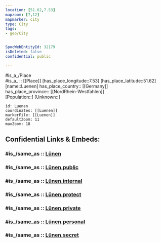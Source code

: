 ```yaml
---
location: [51.62,7.53] 
mapzoom: [7,12] 
mapmarker: city 
type: City
tags:
- geo/City


SpocWebEntityId: 32179
isDeleted: false
confidential: public

---
```

#is_a_/Place  
#is_a_ :: [[Place]] 
[has_place_longitude::7.53] 
[has_place_latitude::51.62] 
[name::Luenen] 
has_place_country:: [[Germany]]  
has_place_province:: [[NordRhein-Westfahlen]]  
[Population::] 
[Unknown::] 


```leaflet
id: Luenen
coordinates: [[Luenen]] 
markerFile: [[Luenen]] 
defaultZoom: 11 
maxZoom: 18
```


## Confidential Links & Embeds: 

### #is_/same_as :: [Lünen](/_Standards/Earth/Continent/Europe/Europe~Central/Germany/Germany~West/Nordrhein-Westfalen/counties~NW/Unna/cities~Unna/Lünen.md) 

### #is_/same_as :: [Lünen.public](/_public/Earth/Continent/Europe/Europe~Central/Germany/Germany~West/Nordrhein-Westfalen/counties~NW/Unna/cities~Unna/Lünen.public.md) 

### #is_/same_as :: [Lünen.internal](/_internal/Earth/Continent/Europe/Europe~Central/Germany/Germany~West/Nordrhein-Westfalen/counties~NW/Unna/cities~Unna/Lünen.internal.md) 

### #is_/same_as :: [Lünen.protect](/_protect/Earth/Continent/Europe/Europe~Central/Germany/Germany~West/Nordrhein-Westfalen/counties~NW/Unna/cities~Unna/Lünen.protect.md) 

### #is_/same_as :: [Lünen.private](/_private/Earth/Continent/Europe/Europe~Central/Germany/Germany~West/Nordrhein-Westfalen/counties~NW/Unna/cities~Unna/Lünen.private.md) 

### #is_/same_as :: [Lünen.personal](/_personal/Earth/Continent/Europe/Europe~Central/Germany/Germany~West/Nordrhein-Westfalen/counties~NW/Unna/cities~Unna/Lünen.personal.md) 

### #is_/same_as :: [Lünen.secret](/_secret/Earth/Continent/Europe/Europe~Central/Germany/Germany~West/Nordrhein-Westfalen/counties~NW/Unna/cities~Unna/Lünen.secret.md)

